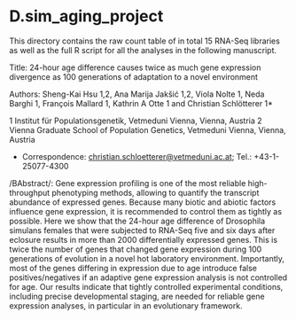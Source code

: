 # D.sim_aging_project
This directory contains the raw count table of in total 15 RNA-Seq libraries as well as the full R script for all the analyses in the following manuscript.

Title: 24-hour age difference causes twice as much gene expression divergence as 100 generations of adaptation to a novel environment

Authors: Sheng-Kai Hsu 1,2, Ana Marija Jakšić 1,2, Viola Nolte 1, Neda Barghi 1, François Mallard 1, Kathrin A Otte 1 and Christian Schlötterer 1*

1	Institut für Populationsgenetik, Vetmeduni Vienna, Vienna, Austria
2	Vienna Graduate School of Population Genetics, Vetmeduni Vienna, Vienna, Austria
*	Correspondence: christian.schloetterer@vetmeduni.ac.at; Tel.: +43-1-25077-4300

/BAbstract/: Gene expression profiling is one of the most reliable high-throughput phenotyping methods, allowing to quantify the transcript abundance of expressed genes. Because many biotic and abiotic factors influence gene expression, it is recommended to control them as tightly as possible. Here we show that the 24-hour age difference of Drosophila simulans females that were subjected to RNA-Seq five and six days after eclosure results in more than 2000 differentially expressed genes. This is twice the number of genes that changed gene expression during 100 generations of evolution in a novel hot laboratory environment. Importantly, most of the genes differing in expression due to age introduce false positives/negatives if an adaptive gene expression analysis is not controlled for age. Our results indicate that tightly controlled experimental conditions, including precise developmental staging, are needed for reliable gene expression analyses, in particular in an evolutionary framework.
